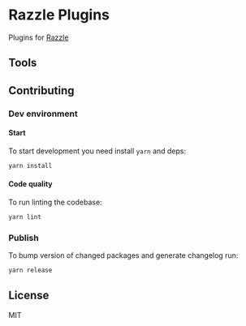 # Razzle Plugins

Plugins for [Razzle](https://github.com/jaredpalmer/razzle)

## Tools

## Contributing

### Dev environment

#### Start

To start development you need install `yarn` and deps:

```sh
yarn install
```

#### Code quality

To run linting the codebase:

```sh
yarn lint
```

### Publish

To bump version of changed packages and generate changelog run:

```sh
yarn release
```

## License

MIT

